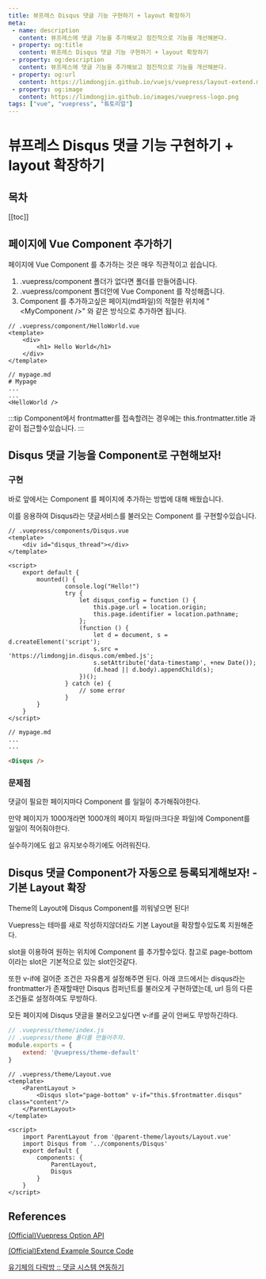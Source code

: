 ```yaml
---
title: 뷰프레스 Disqus 댓글 기능 구현하기 + layout 확장하기
meta:
 - name: description
   content: 뷰프레스에 댓글 기능을 추가해보고 점진적으로 기능을 개선해본다.
 - property: og:title
   content: 뷰프레스 Disqus 댓글 기능 구현하기 + layout 확장하기
 - property: og:description
   content: 뷰프레스에 댓글 기능을 추가해보고 점진적으로 기능을 개선해본다.
 - property: og:url
   content: https://limdongjin.github.io/vuejs/vuepress/layout-extend.md
 - property: og:image
   content: https://limdongjin.github.io/images/vuepress-logo.png
tags: ["vue", "vuepress", "튜토리얼"]
---
```

# 뷰프레스 Disqus 댓글 기능 구현하기 + layout 확장하기

## 목차

[[toc]]

## 페이지에 Vue Component 추가하기

페이지에 Vue Component 를 추가하는 것은 매우 직관적이고 쉽습니다.

1. .vuepress/component 폴더가 없다면 폴더를 만들어줍니다.
2. .vuepress/component 폴더안에 Vue Component 를 작성해줍니다.
3. Component 를 추가하고싶은 페이지(md파일)의 적절한 위치에 "\<MyComponent />" 와 같은 방식으로 추가하면 됩니다.

```vue
// .vuepress/component/HelloWorld.vue
<template>
    <div>
        <h1> Hello World</h1>
    </div>
</template>
```

```markdown{5}
// mypage.md
# Mypage
...
...
<HelloWorld />
```

:::tip
Component에서 frontmatter를 접속할려는 경우에는 this.frontmatter.title 과 같이 접근할수있습니다.
:::

## Disqus 댓글 기능을 Component로 구현해보자!

### 구현

바로 앞에서는 Component 를 페이지에 추가하는 방법에 대해 배웠습니다.

이를 응용하여 Disqus라는 댓글서비스를 불러오는 Component 를 구현할수있습니다.

```vue
// .vuepress/components/Disqus.vue
<template>
    <div id="disqus_thread"></div>
</template>

<script>
    export default {
        mounted() {
                console.log("Hello!")
                try {
                    let disqus_config = function () {
                        this.page.url = location.origin;
                        this.page.identifier = location.pathname;
                    };
                    (function () {
                        let d = document, s = d.createElement('script');
                        s.src = 'https://limdongjin.disqus.com/embed.js';
                        s.setAttribute('data-timestamp', +new Date());
                        (d.head || d.body).appendChild(s);
                    })();
                } catch (e) {
                    // some error
                }
        }
    }
</script>
```

```markdown
// mypage.md
...
...

<Disqus />
```

### 문제점

댓글이 필요한 페이지마다 Component 를 일일이 추가해줘야한다.

만약 페이지가 1000개라면 1000개의 페이지 파일(마크다운 파일)에 Component를 일일이 적어줘야한다.

실수하기에도 쉽고 유지보수하기에도 어려워진다.

## Disqus 댓글 Component가 자동으로 등록되게해보자! - 기본 Layout 확장

Theme의 Layout에 Disqus Component를 끼워넣으면 된다!

Vuepress는 테마를 새로 작성하지않더라도 기본 Layout을 확장할수있도록 지원해준다.

slot을 이용하여 원하는 위치에 Component 를 추가할수있다. 참고로 page-bottom이라는 slot은 기본적으로 있는 slot인것같다.

또한 v-if에 걸어준 조건은 자유롭게 설정해주면 된다.
아래 코드에서는 disqus라는 frontmatter가 존재할때만 Disqus 컴퍼넌트를 불러오게 구현하였는데, url 등의 다른 조건들로 설정하여도 무방하다.

모든 페이지에 Disqus 댓글을 불러오고싶다면 v-if를 굳이 안써도 무방하긴하다.

```js
// .vuepress/theme/index.js
// .vuepress/theme 폴더를 만들어주자.
module.exports = {
    extend: '@vuepress/theme-default'
}
```

```vue
// .vuepress/theme/Layout.vue
<template>
    <ParentLayout >
        <Disqus slot="page-bottom" v-if="this.$frontmatter.disqus" class="content"/>
    </ParentLayout>
</template>

<script>
    import ParentLayout from '@parent-theme/layouts/Layout.vue'
    import Disqus from '../components/Disqus'
    export default {
        components: {
            ParentLayout,
            Disqus
        }
    }
</script>
```

## References

[(Official)Vuepress Option API](https://vuepress.vuejs.org/theme/option-api.html#plugins)

[(Official)Extend Example Source Code](https://github.com/vuejs/vuepress/blob/master/packages/%40vuepress/theme-vue/layouts/Layout.vue)

[유기체의 다락방 :: 댓글 시스템 연동하기](https://62che.com/blog/vuepress/%EB%8C%93%EA%B8%80-%EC%8B%9C%EC%8A%A4%ED%85%9C-%EC%97%B0%EB%8F%99%ED%95%98%EA%B8%B0.html)
